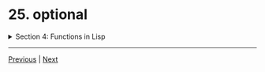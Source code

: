 # 25. optional

<details>
  <summary> Section 4: Functions in Lisp </summary>

  -   using `clisp`
  ```
  clisp prog.lisp  
  ```

  - [Codebase: 25. optional](../../codebase/The-Lisp-Programming-Language_Learn-Lisp-basics-in-one-day/S4_Functions-in-Lisp/25_optional.lisp)

</details>


---

[Previous](./24_functions.md) | [Next](./26_key.md)
